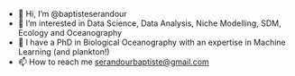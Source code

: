 - 👋 Hi, I’m @baptisteserandour
- 👀 I’m interested in Data Science, Data Analysis, Niche Modelling, SDM, Ecology and Oceanography
- 🌱 I have a PhD in Biological Oceanography with an expertise in Machine Learning (and plankton!)
- 📫 How to reach me serandourbaptiste@gmail.com


<!---
baptisteserandour/baptisteserandour is a ✨ special ✨ repository because its `README.md` (this file) appears on your GitHub profile.
You can click the Preview link to take a look at your changes.
--->
